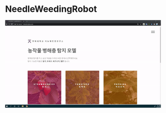 # NeedleWeedingRobot

[![Alt text](https://github.com/Mr-TalhaIlyas/Plant-Disease-Detector-Flask-Server-Deep-Learning-Backend/blob/master/screens/usage.gif)](https://youtu.be/w8JAFOLI-3o)

